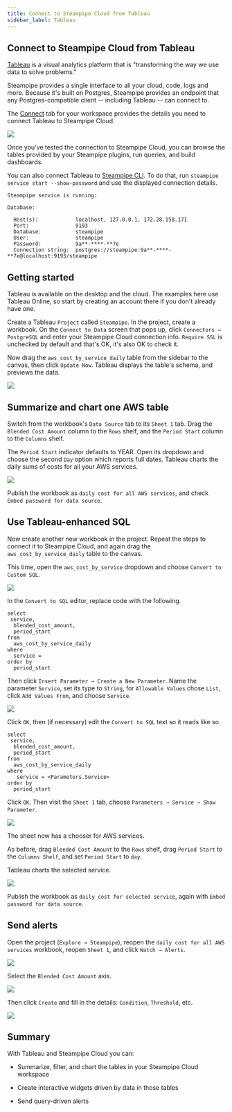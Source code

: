 ```yaml
---
title: Connect to Steampipe Cloud from Tableau
sidebar_label: Tableau
---
```

## Connect to Steampipe Cloud from Tableau

[Tableau](https://www.tableau.com) is a visual analytics platform that is "transforming the way we use data to solve problems."

Steampipe provides a single interface to all your cloud, code, logs and more.  Because it's built on Postgres, Steampipe provides an endpoint that any Postgres-compatible client -- including Tableau -- can connect to. 

The [Connect](./docs/cloud/connecting/overview#connecting-to-your-workspace) tab for your workspace provides the details you need to connect Tableau to Steampipe Cloud.

<div style={{"marginTop":"1em", "marginBottom":"1em", "width":"90%"}}>
<img src="/images/docs/cloud/cloud-connect-tab.jpg" />
</div>

Once you've tested the connection to Steampipe Cloud, you can browse the tables provided by your Steampipe plugins, run queries, and build dashboards.

You can also connect Tableau to [Steampipe CLI](https://steampipe.io/downloads). To do that, run `steampipe service start --show-password` and use the displayed connection details. 

```
Steampipe service is running:

Database:

  Host(s):            localhost, 127.0.0.1, 172.28.158.171
  Port:               9193
  Database:           steampipe
  User:               steampipe
  Password:           9a**-****-**7e
  Connection string:  postgres://steampipe:9a**-****-**7e@localhost:9193/steampipe
  ```

## Getting started

Tableau is available on the desktop and the cloud. The examples here use Tableau Online, so start by creating an account there if you don't already have one.

Create a Tableau `Project` called `Steampipe`. In the project, create a workbook. On the `Connect to Data` screen that pops up, click `Connectors → PostgreSQL` and enter your Steampipe Cloud connection info. `Require SSL` is unchecked by default and that's OK, it's also OK to check it.

Now drag the `aws_cost_by_service_daily` table from the sidebar to the canvas, then click `Update Now`. Tableau displays the table's schema, and previews the data.

<div style={{"marginTop":"1em", "marginBottom":"1em", "width":"90%"}}>
<img src="/images/docs/cloud/tableau-initial-table-view.jpg" />
</div>

## Summarize and chart one AWS table

Switch from the workbook's `Data Source` tab to its `Sheet 1` tab. Drag the `Blended Cost Amount` column to the `Rows` shelf, and the `Period Start` column to the `Columns` shelf. 

The `Period Start` indicator defaults to YEAR. Open its dropdown and choose the second `Day` option which reports full dates. Tableau charts the daily sums of costs for all your AWS services.

<div style={{"marginTop":"1em", "marginBottom":"1em", "width":"90%"}}>
<img src="/images/docs/cloud/tableau-initial-chart.jpg" />
</div>

Publish the workbook as `daily cost for all AWS services`, and check `Embed password for data source`.

## Use Tableau-enhanced SQL

Now create another new workbook in the project. Repeat the steps to connect it to Steampipe Cloud, and again drag the `aws_cost_by_service_daily` table to the canvas.

This time, open the `aws_cost_by_service` dropdown and choose `Convert to Custom SQL`.

<div style={{"marginTop":"1em", "marginBottom":"1em", "width":"90%"}}>
<img src="/images/docs/cloud/tableau-convert-to-custom-sql.jpg" />
</div>

In the `Convert to SQL` editor, replace code with the following.

```
select 
 service,
  blended_cost_amount,
  period_start
from 
  aws_cost_by_service_daily
where 
  service = 
order by
  period_start
```

Then click `Insert Parameter → Create a New Parameter`. Name the parameter `Service`, set its type to `String`, for `Allowable Values` chose `List`, click `Add Values From`, and choose `Service`. 

<div style={{"marginTop":"1em", "marginBottom":"1em", "width":"60%"}}>
<img src="/images/docs/cloud/tableau-create-parameter.jpg" />
</div>

Click `OK`, then (if necessary) edit the `Convert to SQL` text so it reads like so.

```
select 
 service,
  blended_cost_amount,
  period_start
from 
  aws_cost_by_service_daily
where
   service = <Parameters.Service>
order by
  period_start
```

Click `OK`. Then visit the `Sheet 1` tab, choose `Parameters → Service → Show Parameter`. 

<div style={{"marginTop":"1em", "marginBottom":"1em", "width":"90%"}}>
<img src="/images/docs/cloud/tableau-initial-sheet-with-service-dropdown.jpg" />
</div>

The sheet now has a chooser for AWS services.

As before, drag `Blended Cost Amount` to the `Rows` shelf, drag `Period Start` to the `Columns Shelf`, and set `Period Start` to `day`.

Tableau charts the selected service.

<div style={{"marginTop":"1em", "marginBottom":"1em", "width":"90%"}}>
<img src="/images/docs/cloud/tableau-chart-selected-service.jpg" />
</div>

Publish the workbook as `daily cost for selected service`, again with `Embed password for data source`.

## Send alerts

Open the project (`Explore → Steampipe`), reopen the `daily cost for all AWS services` workbook, reopen `Sheet 1`, and click `Watch → Alerts`. 

<div style={{"marginTop":"1em", "marginBottom":"1em", "width":"90%"}}>
<img src="/images/docs/cloud/tableau-initial-watch-alerts.jpg" />
</div>

Select the `Blended Cost Amount` axis.

<div style={{"marginTop":"1em", "marginBottom":"1em", "width":"90%"}}>
<img src="/images/docs/cloud/tableau-select-axis-to-create-alert.jpg" />
</div>

Then click `Create` and fill in the details: `Condition`, `Threshold`, etc.

<div style={{"marginTop":"1em", "marginBottom":"1em", "width":"60%"}}>
<img src="/images/docs/cloud/tableau-create-alert-dialog.jpg" />
</div>

## Summary

With Tableau and Steampipe Cloud you can:

- Summarize, filter, and chart the tables in your Steampipe Cloud workspace

- Create interactive widgets driven by data in those tables

- Send query-driven alerts
